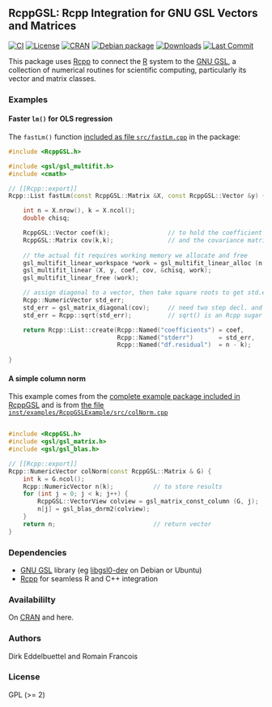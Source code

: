 ## RcppGSL: Rcpp Integration for GNU GSL Vectors and Matrices

[![CI](https://github.com/eddelbuettel/rcppgsl/workflows/ci/badge.svg)](https://github.com/eddelbuettel/rcppgsl/actions?query=workflow%3Aci)
[![License](https://img.shields.io/badge/license-GPL%20%28%3E=%202%29-brightgreen.svg?style=flat)](https://www.gnu.org/licenses/gpl-2.0.html) 
[![CRAN](https://www.r-pkg.org/badges/version/RcppGSL)](https://cran.r-project.org/package=RcppGSL) 
[![Debian package](https://img.shields.io/debian/v/r-cran-rcppgsl/sid?color=brightgreen)](https://packages.debian.org/sid/r-cran-rcppgsl)
[![Downloads](https://cranlogs.r-pkg.org/badges/RcppGSL?color=brightgreen)](https://www.r-pkg.org:443/pkg/RcppGSL) 
[![Last Commit](https://img.shields.io/github/last-commit/eddelbuettel/rcppgsl)](https://github.com/eddelbuettel/rcppgsl)

This package uses [Rcpp](https://github.com/RcppCore/Rcpp) to connect the
[R](https://www.r-project.org) system to the [GNU GSL](http://www.gnu.org/software/gsl/), a
collection of numerical routines for scientific computing, particularly its vector and matrix
classes.

### Examples

#### Faster `lm()` for OLS regression

The `fastLm()` function [included as file `src/fastLm.cpp`](https://github.com/eddelbuettel/rcppgsl/blob/master/src/fastLm.cpp) in the package:

```cpp
#include <RcppGSL.h>

#include <gsl/gsl_multifit.h>
#include <cmath>

// [[Rcpp::export]]
Rcpp::List fastLm(const RcppGSL::Matrix &X, const RcppGSL::Vector &y) {

    int n = X.nrow(), k = X.ncol();
    double chisq;

    RcppGSL::Vector coef(k);                // to hold the coefficient vector 
    RcppGSL::Matrix cov(k,k);               // and the covariance matrix
    
    // the actual fit requires working memory we allocate and free
    gsl_multifit_linear_workspace *work = gsl_multifit_linear_alloc (n, k);
    gsl_multifit_linear (X, y, coef, cov, &chisq, work);
    gsl_multifit_linear_free (work);

    // assign diagonal to a vector, then take square roots to get std.error
    Rcpp::NumericVector std_err;
    std_err = gsl_matrix_diagonal(cov); 	// need two step decl. and assignment
    std_err = Rcpp::sqrt(std_err);         	// sqrt() is an Rcpp sugar function

    return Rcpp::List::create(Rcpp::Named("coefficients") = coef, 
                              Rcpp::Named("stderr")       = std_err,
                              Rcpp::Named("df.residual")  = n - k);
    
}

```

#### A simple column norm

This example comes from the [complete example package included in RcppGSL](https://github.com/eddelbuettel/rcppgsl/tree/master/inst/examples/RcppGSLExample)
and is from [the file `inst/examples/RcppGSLExample/src/colNorm.cpp`](https://github.com/eddelbuettel/rcppgsl/blob/master/inst/examples/RcppGSLExample/src/colNorm.cpp)

```cpp

#include <RcppGSL.h>
#include <gsl/gsl_matrix.h>
#include <gsl/gsl_blas.h>

// [[Rcpp::export]]
Rcpp::NumericVector colNorm(const RcppGSL::Matrix & G) {
    int k = G.ncol();
    Rcpp::NumericVector n(k);           // to store results
    for (int j = 0; j < k; j++) {
        RcppGSL::VectorView colview = gsl_matrix_const_column (G, j);
        n[j] = gsl_blas_dnrm2(colview);
    }
    return n;                           // return vector
}

```

### Dependencies

- [GNU GSL](http://www.gnu.org/software/gsl/) library (eg [libgsl0-dev](https://packages.debian.org/sid/libgsl0-dev) on Debian or Ubuntu)
- [Rcpp](https://github.com/RcppCore/Rcpp) for seamless R and C++ integration

### Availabililty

On [CRAN](https://cran.r-project.org) and here.

### Authors

Dirk Eddelbuettel and Romain Francois

### License

GPL (>= 2)

